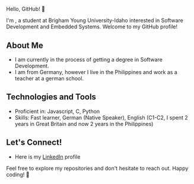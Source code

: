 # <Jan Zander>

Hello, GitHub! 👋

I'm <Jan Zander>, a student at Brigham Young University-Idaho interested in Software Development and Embedded Systems. Welcome to my GitHub profile!

## About Me

- I am currently in the process of getting a degree in Software Development.
- I am from Germany, however I live in the Philippines and work as a teacher at a german school.

## Technologies and Tools

- Proficient in: Javascript, C, Python
- Skills: Fast learner, German (Native Speaker), English (C1-C2, I spent 2 years in Great Britain and now 2 years in the Philippines)

## Let's Connect!

- Here is my [LinkedIn](www.linkedin.com/in/jan-zander) profile

Feel free to explore my repositories and don't hesitate to reach out. Happy coding! 🚀

